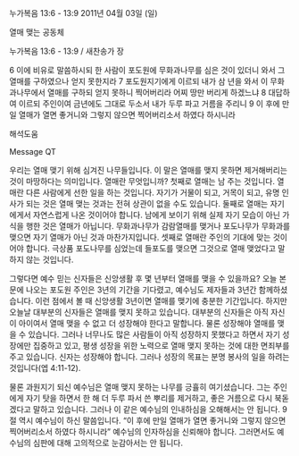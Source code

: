누가복음 13:6 - 13:9 
2011년 04월 03일 (일)

열매 맺는 공동체



누가복음 13:6 - 13:9 / 새찬송가  장


6 이에 비유로 말씀하시되 한 사람이 포도원에 무화과나무를 심은 것이 있더니 와서 그 열매를 구하였으나 얻지 못한지라
7 포도원지기에게 이르되 내가 삼 년을 와서 이 무화과나무에서 열매를 구하되 얻지 못하니 찍어버리라 어찌 땅만 버리게 하겠느냐
8 대답하여 이르되 주인이여 금년에도 그대로 두소서 내가 두루 파고 거름을 주리니
9 이 후에 만일 열매가 열면 좋거니와 그렇지 않으면 찍어버리소서 하였다 하시니라

해석도움





Message QT

우리는 열매 맺기 위해 심겨진 나무들입니다. 이 말은 열매를 맺지 못하면 제거해버리는 것이 마땅하다는 의미입니다. 열매란 무엇입니까? 첫째로 열매는 남 주는 것입니다. 열매란 다른 사람에게 선한 일을 하는 것입니다. 자기가 거물이 되고, 거목이 되고, 유명 인사가 되는 것은 열매 맺는 것과는 전혀 상관이 없을 수도 있습니다. 둘째로 열매는 자기에게서 자연스럽게 나온 것이어야 합니다. 남에게 보이기 위해 실제 자기 모습이 아닌 가식을 행한 것은 열매가 아닙니다. 무화과나무가 감람열매를 맺거나 포도나무가 무화과를 맺으면 자기 열매가 아닌 것과 마찬가지입니다. 셋째로 열매란 주인의 기대에 맞는 것이어야 합니다. 극상품 포도나무를 심었는데 들포도를 맺으면 그것으로 열매 맺었다고 말하지 않는 것입니다. 

그렇다면 예수 믿는 신자들은 신앙생활 후 몇 년부터 열매를 맺을 수 있을까요? 오늘 본문에 나오는 포도원 주인은 3년의 기간을 기다렸고, 예수님도 제자들과 3년간 함께하셨습니다. 이런 점에서 볼 때 신앙생활 3년이면 열매를 맺기에 충분한 기간입니다. 하지만 오늘날 대부분의 신자들은 열매를 맺지 못하고 있습니다. 대부분의 신자들은 아직 자신이 아이여서 열매 맺을 수 없고 더 성장해야 한다고 말합니다. 물론 성장해야 열매를 맺을 수 있습니다. 그러나 너무나도 많은 사람들이 아직 성장하지 못했다고 하면서 자기 성장에만 집중하고 있고, 평생 성장을 위한 노력으로 열매 맺지 못하는 것에 대한 면죄부를 주고 있습니다. 신자는 성장해야 합니다. 그러나 성장의 목표는 분명 봉사의 일을 하려는 것입니다(엡 4:11-12).

물론 과원지기 되신 예수님은 열매 맺지 못하는 나무를 긍휼히 여기셨습니다. 그는 주인에게 자기 탓을 하면서 한 해 더 두루 파서 쓴 뿌리를 제거하고, 좋은 거름으로 다시 북돋겠다고 말하고 있습니다. 그러나 이 같은 예수님의 인내하심을 오해해서는 안 됩니다. 9절 역시 예수님이 하신 말씀입니다. “이 후에 만일 열매가 열면 좋거니와 그렇지 않으면 찍어버리소서 하였다 하시니라” 예수님의 인자하심을 신뢰해야 합니다. 그러면서도 예수님의 심판에 대해 고의적으로 눈감아서는 안 됩니다.